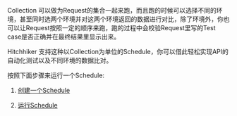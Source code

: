 Collection 可以做为Request的集合一起来跑，而且跑的时候可以选择不同的环境，甚至同时选两个环境并对这两个环境返回的数据进行对比，除了环境外，你也可以让Request按照一定的顺序来跑，跑的过程中会校验Request里写的Test case是否正确并在最终结果里显示出来。

Hitchhiker 支持这种以Collection为单位的Schedule，你可以借此轻松实现API的自动化测试以及不同环境的数据比对。

按照下面步骤来运行一个Schedule:

1. [创建一个Schedule](Create_Schedule.md)

2. [运行Schedule](Run.md)
